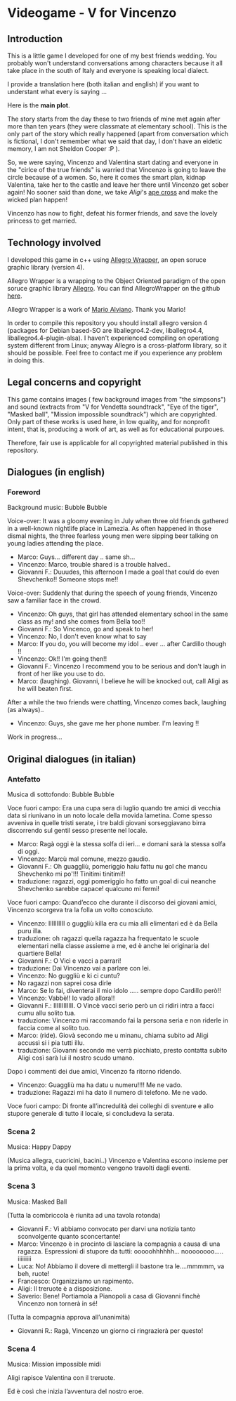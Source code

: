 # Videogame - V for Vincenzo

## Introduction

This is a little game I developed for one of my best friends wedding. You probably won't understand conversations among
characters because it all take place in the south of Italy and everyone is speaking local dialect.

I provide a translation here (both italian and english) if you want to understant what every is saying ... 

Here is the **main plot**.

The story starts from the day these to two friends of mine met again after more than ten years (they were classmate at elementary school). This is the only part of the story which really happened (apart from conversation which is fictional, I don't remember what we said that day, I don't have an eidetic memory, I am not Sheldon Cooper :P ).

So, we were saying, Vincenzo and Valentina start dating and everyone in the "cirlce of the true friends" is warried that Vincenzo is going to leave the circle because of a women. So, here it comes the smart plan, kidnap Valentina, take her to the castle and leave her there until Vincenzo get sober again!
No sooner said than done, we take _Aligi_'s [ape cross](http://en.wikipedia.org/wiki/Piaggio_Ape) and make the wicked plan happen!

Vincenzo has now to fight, defeat his former friends, and save the lovely princess to get married.

## Technology involved

I developed this game in c++ using [Allegro Wrapper](http://alviano.net/2013/05/14/allegro-wrapper/), an open soruce graphic library (version 4).

Allegro Wrapper is a wrapping to the Object Oriented paradigm of the open soruce graphic library [Allegro](https://www.allegro.cc/). You can find AllegroWrapper on the github [here](https://github.com/alviano/AllegroWrapper).

Allegro Wrapper is a work of [Mario Alviano](http://alviano.net/about/). Thank you Mario!

In order to compile this repository you should install allegro version 4 (packages for Debian based-SO are
liballegro4.2-dev, liballegro4.4, liballegro4.4-plugin-alsa). I haven't experienced compiling on operationg system different from Linux; anyway Allegro is a cross-platform library, so it should be possible.
Feel free to contact me if you experience any problem in doing this.


## Legal concerns and copyright

This game contains images ( few background images from "the simpsons") and sound (extracts from "V for Vendetta soundtrack", "Eye of the tiger", "Masked ball", "Mission impossible soundtrack") which are copyrighted. Only part of these works is used here, in low quality, and for nonprofit intent, that is, producing a work of art, as well as for educational purpoues.

Therefore, fair use is applicable for all copyrighted material published in this repository.


## Dialogues (in english)


### Foreword

Background music: Bubble Bubble

Voice-over: It was a gloomy evening in July when three old friends gathered in a well-known nightlife place in Lamezia. As often happened in those dismal nights, the three fearless young men were sipping beer talking on young ladies  attending the place.

- Marco: Guys... different day .. same sh...
- Vincenzo: Marco, trouble shared is a trouble halved..
- Giovanni F.: Duuudes, this afternoon I made a goal that could do even Shevchenko!! Someone stops me!!

Voice-over: Suddenly that during the speech of young friends, Vincenzo saw a familiar face in the crowd.

 - Vincenzo: Oh guys, that girl has attended elementary school in the same class as my! and she comes from Bella too!!
 - Giovanni F.: So Vincenco, go and speak to her!
 - Vincenzo: No, I don't even know what to say
 - Marco: If you do, you will become my idol .. ever ... after Cardillo though !!
 - Vincenzo: Ok!! I'm going then!!
 - Giovanni F.: Vincenzo I recommend you to be serious and don't laugh in front of her like you use to do.
 - Marco: (laughing). Giovanni, I believe he will be knocked out, call Aligi as he will beaten first.

After a while the two friends were chatting, Vincenzo comes back, laughing (as always)..

 - Vincenzo: Guys, she gave me her phone number. I'm leaving !!

Work in progress...

## Original dialogues (in italian)


### Antefatto

Musica di sottofondo: Bubble Bubble

Voce fuori campo: Era una cupa sera di luglio quando tre amici di vecchia data si riunivano in un noto locale della movida lametina. Come spesso avveniva in quelle tristi serate, i tre baldi giovani sorseggiavano birra discorrendo sul gentil sesso presente nel locale.

- Marco: Ragà oggi è la stessa solfa di ieri... e domani sarà la stessa solfa di oggi.
- Vincenzo: Marcù mal comune, mezzo gaudio.
- Giovanni F.: Oh guaggliù, pomeriggio haiu fattu nu gol che mancu Shevchenko mi po'!!! Tinitimi tinitimi!! 
 - traduzione: ragazzi, oggi pomeriggio ho fatto un goal di cui neanche Shevchenko sarebbe capace! qualcuno mi fermi!

Voce fuori campo: Quand’ecco che durante il discorso dei giovani amici, Vincenzo scorgeva tra la folla un volto conosciuto.

 - Vincenzo: IIIIIIIIII o guggliù killa era cu mia alli elimentari ed è da Bella puru illa.
  - traduzione: oh ragazzi quella ragazza ha frequentato le scuole elementari nella classe assieme a me, ed è anche lei originaria del quartiere Bella!
 - Giovanni F.: O Vicì e vacci a parrari!
  - traduzione: Dai Vincenzo vai a parlare con lei.
 - Vincenzo: No guggliù e ki ci cuntu?
  - No ragazzi non saprei cosa dirle 
 - Marco: Se lo fai, diventerai il mio idolo ….. sempre dopo Cardillo però!!
 - Vincenzo: Vabbè!! Io vado allora!!
 - Giovanni F.: IIIIIIIIIIII. O Vincè vacci serio però un ci ridiri intra a facci cumu allu solito tua.
  - traduzione: Vincenzo mi raccomando fai la persona seria e non riderle in faccia come al solito tuo.
 - Marco: (ride). Giovà secondo me u minanu, chiama subito ad Aligi accussì si i pia tutti illu.
  -  traduzione: Giovanni secondo me verrà picchiato, presto contatta subito Aligi così sarà lui il nostro scudo umano.

Dopo i commenti dei due amici, Vincenzo fa ritorno ridendo.

 - Vincenzo: Guaggliù ma ha datu u numeru!!!! Me ne vado.
  - traduzione: Ragazzi mi ha dato il numero di telefono. Me ne vado.

Voce fuori campo: Di fronte all’incredulità dei colleghi di sventure e allo stupore generale di tutto il locale, si concludeva la serata.

### Scena 2

Musica: Happy Dappy

(Musica allegra, cuoricini, bacini..)
Vincenzo e Valentina escono insieme per la prima volta, e da quel momento vengono travolti dagli eventi.

### Scena 3

Musica: Masked Ball

(Tutta la combriccola è riunita ad una tavola rotonda)

 - Giovanni F.: Vi abbiamo convocato per darvi una notizia tanto sconvolgente quanto sconcertante!
 - Marco: Vincenzo è in procinto di lasciare la compagnia a causa di una ragazza.
Espressioni di stupore da tutti: ooooohhhhhh... noooooooo..... iiiiiiiii
 - Luca: No! Abbiamo il dovere di mettergli il bastone tra le....mmmmm, va beh, ruote!
 - Francesco: Organizziamo un rapimento. 
 - Aligi: Il treruote è a disposizione.
 - Saverio: Bene! Portiamola a Pianopoli a casa di Giovanni finchè Vincenzo non tornerà in sé!

(Tutta la compagnia approva all’unanimità)

 - Giovanni R.: Ragà, Vincenzo un giorno ci ringrazierà per questo!

### Scena 4

Musica: Mission impossible midi

Aligi rapisce Valentina con il treruote.

Ed è così che inizia l’avventura del nostro eroe.
